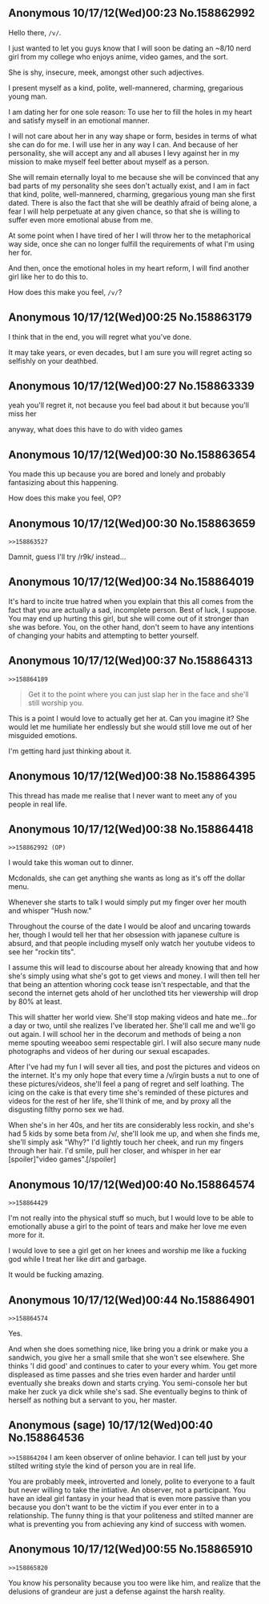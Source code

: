 ## Anonymous 10/17/12(Wed)00:23 No.158862992

Hello there, `/v/`.

I just wanted to let you guys know that I will soon be dating an ~8/10 nerd girl from my college who enjoys anime, video games, and the sort.

She is shy, insecure, meek, amongst other such adjectives.

I present myself as a kind, polite, well-mannered, charming, gregarious young man.

I am dating her for one sole reason: To use her to fill the holes in my heart and satisfy myself in an emotional manner.

I will not care about her in any way shape or form, besides in terms of what she can do for me. I will use her in any way I can. And because of her personality, she will accept any and all abuses I levy against her in my mission to make myself feel better about myself as a person.

She will remain eternally loyal to me because she will be convinced that any bad parts of my personality she sees don't actually exist, and I am in fact that kind, polite, well-mannered, charming, gregarious young man she first dated. There is also the fact that she will be deathly afraid of being alone, a fear I will help perpetuate at any given chance, so that she is willing to suffer even more emotional abuse from me.

At some point when I have tired of her I will throw her to the metaphorical way side, once she can no longer fulfill the requirements of what I'm using her for.

And then, once the emotional holes in my heart reform, I will find another girl like her to do this to.

How does this make you feel, `/v/`?

## Anonymous 10/17/12(Wed)00:25 No.158863179

I think that in the end, you will regret what you've done.

It may take years, or even decades, but I am sure you will regret acting so selfishly on your deathbed.

## Anonymous 10/17/12(Wed)00:27 No.158863339

yeah you'll regret it, not because you feel bad about it but because you'll miss her

anyway, what does this have to do with video games

## Anonymous 10/17/12(Wed)00:30 No.158863654

You made this up because you are bored and lonely and probably fantasizing about this happening.

How does this make you feel, OP?

## Anonymous 10/17/12(Wed)00:30 No.158863659

`>>158863527`

Damnit, guess I'll try /r9k/ instead...

## Anonymous 10/17/12(Wed)00:34 No.158864019

It's hard to incite true hatred when you explain that this all comes from the fact that you are actually a sad, incomplete person. Best of luck, I suppose. You may end up hurting this girl, but she will come out of it stronger than she was before. You, on the other hand, don't seem to have any intentions of changing your habits and attempting to better yourself.

## Anonymous 10/17/12(Wed)00:37 No.158864313

`>>158864189`

>Get it to the point where you can just slap her in the face and she'll still worship you.

This is a point I would love to actually get her at. Can you imagine it? She would let me humiliate her endlessly but she would still love me out of her misguided emotions.

I'm getting hard just thinking about it.

##  Anonymous 10/17/12(Wed)00:38 No.158864395

This thread has made me realise that I never want to meet any of you people in real life.

## Anonymous 10/17/12(Wed)00:38 No.158864418

`>>158862992 (OP)`

I would take this woman out to dinner.

Mcdonalds, she can get anything she wants as long as it's off the dollar menu.

Whenever she starts to talk I would simply put my finger over her mouth and whisper "Hush now."

Throughout the course of the date I would be aloof and uncaring towards her, though I would tell her that her obsession with japanese culture is absurd, and that people including myself only watch her youtube videos to see her "rockin tits".

I assume this will lead to discourse about her already knowing that and how she's simply using what she's got to get views and money. I will then tell her that being an attention whoring cock tease isn't respectable, and that the second the internet gets ahold of her unclothed tits her viewership will drop by 80% at least.

This will shatter her world view. She'll stop making videos and hate me...for a day or two, until she realizes I've liberated her. She'll call me and we'll go out again. I will school her in the decorum and methods of being a non meme spouting weeaboo semi respectable girl. I will also secure many nude photographs and videos of her during our sexual escapades.

After I've had my fun I will sever all ties, and post the pictures and videos on the internet. It's my only hope that every time a /v/irgin busts a nut to one of these pictures/videos, she'll feel a pang of regret and self loathing. The icing on the cake is that every time she's reminded of these pictures and videos for the rest of her life, she'll think of me, and by proxy all the disgusting filthy porno sex we had.

When she's in her 40s, and her tits are considerably less rockin, and she's had 5 kids by some beta from /v/, she'll look me up, and when she finds me, she'll simply ask "Why?"
I'd lightly touch her cheek, and run my fingers through her hair. I'd smile, pull her closer, and whisper in her ear [spoiler]"video games".[/spoiler]

##  Anonymous 10/17/12(Wed)00:40 No.158864574
`>>158864429`

I'm not really into the physical stuff so much, but I would love to be able to emotionally abuse a girl to the point of tears and make her love me even more for it.

I would love to see a girl get on her knees and worship me like a fucking god while I treat her like dirt and garbage.

It would be fucking amazing.

## Anonymous 10/17/12(Wed)00:44 No.158864901

`>>158864574`

Yes.

And when she does something nice, like bring you a drink or make you a sandwich, you give her a small smile that she won't see elsewhere. She thinks 'I did good' and continues to cater to your every whim. You get more displeased as time passes and she tries even harder and harder until eventually she breaks down and starts crying. You semi-console her but make her zuck ya dick while she's sad. She eventually begins to think of herself as nothing but a servant to you, her master.

##  Anonymous (sage) 10/17/12(Wed)00:40 No.158864536

`>>158864204`
I am keen observer of online behavior. I can tell just by your stilted writing style the kind of person you are in real life.

You are probably meek, introverted and lonely, polite to everyone to a fault but never willing to take the intiative. An observer, not a participant. You have an ideal girl fantasy in your head that is even more passive than you because you don't want to be the victim if you ever enter in to a relationship. The funny thing is that your politeness and stilted manner are what is preventing you from achieving any kind of success with women.

## Anonymous 10/17/12(Wed)00:55 No.158865910

`>>158865820`

You know his personality because you too were like him, and realize that the delusions of grandeur are just a defense against the harsh reality.